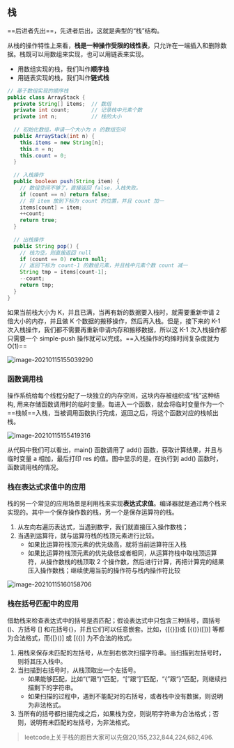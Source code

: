 ## 栈

==后进者先出==，先进者后出，这就是典型的“栈”结构。

从栈的操作特性上来看，**栈是一种操作受限的线性表**，只允许在一端插入和删除数据。栈既可以用数组来实现，也可以用链表来实现。

- 用数组实现的栈，我们叫作**顺序栈**
- 用链表实现的栈，我们叫作**链式栈**

```java
// 基于数组实现的顺序栈
public class ArrayStack {
  private String[] items;  // 数组
  private int count;       // 记录栈中元素个数
  private int n;           // 栈的大小
 
  // 初始化数组，申请一个大小为 n 的数组空间
  public ArrayStack(int n) {
    this.items = new String[n];
    this.n = n;
    this.count = 0;
  }
 
  // 入栈操作
  public boolean push(String item) {
    // 数组空间不够了，直接返回 false，入栈失败。
    if (count == n) return false;
    // 将 item 放到下标为 count 的位置，并且 count 加一
    items[count] = item;
    ++count;
    return true;
  }
  
  // 出栈操作
  public String pop() {
    // 栈为空，则直接返回 null
    if (count == 0) return null;
    // 返回下标为 count-1 的数组元素，并且栈中元素个数 count 减一
    String tmp = items[count-1];
    --count;
    return tmp;
  }
}
```



如果当前栈大小为 K，并且已满，当再有新的数据要入栈时，就需要重新申请 2 倍大小的内存，并且做 K 个数据的搬移操作，然后再入栈。但是，接下来的 K-1 次入栈操作，我们都不需要再重新申请内存和搬移数据，所以这 K-1 次入栈操作都只需要一个 simple-push 操作就可以完成。==入栈操作的均摊时间复杂度就为 O(1)==

![image-20210115155039290](https://aliyun-typora-img.oss-cn-beijing.aliyuncs.com/imgs/20210115155039.png)



### 函数调用栈

操作系统给每个线程分配了一块独立的内存空间，这块内存被组织成“栈”这种结构, 用来存储函数调用时的临时变量。每进入一个函数，就会将临时变量作为一个==栈帧==入栈，当被调用函数执行完成，返回之后，将这个函数对应的栈帧出栈。

![image-20210115155419316](https://aliyun-typora-img.oss-cn-beijing.aliyuncs.com/imgs/20210115155419.png)

从代码中我们可以看出，main() 函数调用了 add() 函数，获取计算结果，并且与临时变量 a 相加，最后打印 res 的值。图中显示的是，在执行到 add() 函数时，函数调用栈的情况。

### 栈在表达式求值中的应用

栈的另一个常见的应用场景是利用栈来实现**表达式求值**。编译器就是通过两个栈来实现的。其中一个保存操作数的栈，另一个是保存运算符的栈。

1. 从左向右遍历表达式，当遇到数字，我们就直接压入操作数栈；
2. 当遇到运算符，就与运算符栈的栈顶元素进行比较。
   - 如果比运算符栈顶元素的优先级高，就将当前运算符压入栈
   - 如果比运算符栈顶元素的优先级低或者相同，从运算符栈中取栈顶运算符，从操作数栈的栈顶取 2 个操作数，然后进行计算，再把计算完的结果压入操作数栈；继续使用当前的操作符与栈内操作符比较

![image-20210115160158706](https://aliyun-typora-img.oss-cn-beijing.aliyuncs.com/imgs/20210115160158.png)

### 栈在括号匹配中的应用

借助栈来检查表达式中的括号是否匹配；假设表达式中只包含三种括号，圆括号 ()、方括号 [] 和花括号{}，并且它们可以任意嵌套。比如，{[{}]}或 [{()}([])] 等都为合法格式，而{[}()] 或 [({)] 为不合法的格式。

1. 用栈来保存未匹配的左括号，从左到右依次扫描字符串。当扫描到左括号时，则将其压入栈中。
2. 当扫描到右括号时，从栈顶取出一个左括号。
   - 如果能够匹配，比如“(”跟“)”匹配，“[”跟“]”匹配，“{”跟“}”匹配，则继续扫描剩下的字符串。
   - 如果扫描的过程中，遇到不能配对的右括号，或者栈中没有数据，则说明为非法格式。
3. 当所有的括号都扫描完成之后，如果栈为空，则说明字符串为合法格式；否则，说明有未匹配的左括号，为非法格式。

> leetcode上关于栈的题目大家可以先做20,155,232,844,224,682,496.



